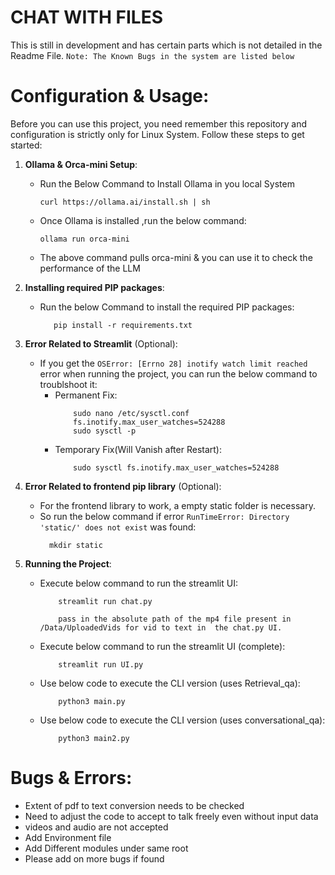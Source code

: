 # CHAT WITH FILES
This is still in development and has certain parts which is not detailed in the Readme File.
`Note: The Known Bugs in the system are listed below`
# Configuration & Usage:

Before you can use this project, you need remember this repository and configuration is strictly only for Linux System. Follow these steps to get started:

1. **Ollama & Orca-mini Setup**:
   - Run the Below Command to Install Ollama in you local System
     ```
     curl https://ollama.ai/install.sh | sh
     ```

   - Once Ollama is installed ,run the below command:
     ```
     ollama run orca-mini
     ```
    - The above command pulls orca-mini & you can use it to check the performance of the LLM
  
2. **Installing required PIP packages**:
   - Run the below Command to install the required PIP packages:
     ```
        pip install -r requirements.txt
     ```
  
3. **Error Related to Streamlit** (Optional): 
   - If you get the `OSError: [Errno 28] inotify watch limit reached` error when running the project, you can run the below command to troublshoot it:
        - Permanent Fix:    
            ```
                sudo nano /etc/sysctl.conf
                fs.inotify.max_user_watches=524288
                sudo sysctl -p
            ```
        - Temporary Fix(Will Vanish after Restart):
            ```
                sudo sysctl fs.inotify.max_user_watches=524288
            ```
4. **Error Related to frontend pip library** (Optional): 
   - For the frontend library to work, a empty static folder is necessary. 
   - So run the below command if error `RunTimeError: Directory 'static/' does not exist` was found:
      ```
        mkdir static
        ```
5. **Running the Project**:
   - Execute below command to run the streamlit UI:
        ```
            streamlit run chat.py
        ```
        ```
            pass in the absolute path of the mp4 file present in /Data/UploadedVids for vid to text in  the chat.py UI. 
        ```
       
    - Execute below command to run the streamlit UI (complete):
        ```
            streamlit run UI.py 
        ```
   - Use below code to execute the CLI version (uses Retrieval_qa):
        ```
            python3 main.py
        ``` 
    - Use below code to execute the CLI version (uses conversational_qa):
        ```
            python3 main2.py
        ``` 
        
# Bugs & Errors:
- Extent of pdf to text conversion needs to be checked
- Need to adjust the code to accept to talk freely even without input data
- videos and audio are not accepted
- Add Environment file
- Add Different modules under same root
- Please add on more bugs if found